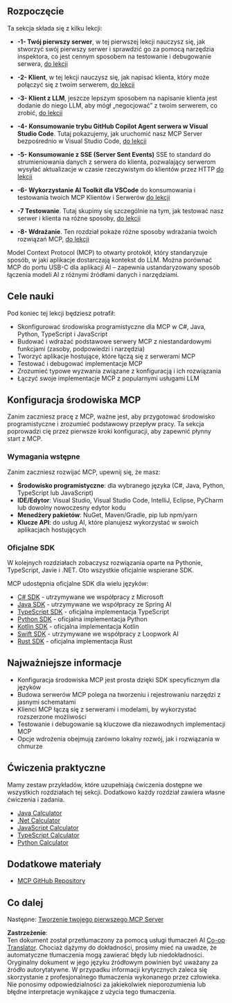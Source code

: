 <!--
CO_OP_TRANSLATOR_METADATA:
{
  "original_hash": "8fdd5786214b32ad33d8b5cf9012a0f7",
  "translation_date": "2025-05-16T14:55:24+00:00",
  "source_file": "03-GettingStarted/README.md",
  "language_code": "pl"
}
-->
## Rozpoczęcie  

Ta sekcja składa się z kilku lekcji:

- **-1- Twój pierwszy serwer**, w tej pierwszej lekcji nauczysz się, jak stworzyć swój pierwszy serwer i sprawdzić go za pomocą narzędzia inspektora, co jest cennym sposobem na testowanie i debugowanie serwera, [do lekcji](/03-GettingStarted/01-first-server/README.md)

- **-2- Klient**, w tej lekcji nauczysz się, jak napisać klienta, który może połączyć się z twoim serwerem, [do lekcji](/03-GettingStarted/02-client/README.md)

- **-3- Klient z LLM**, jeszcze lepszym sposobem na napisanie klienta jest dodanie do niego LLM, aby mógł „negocjować” z twoim serwerem, co zrobić, [do lekcji](/03-GettingStarted/03-llm-client/README.md)

- **-4- Konsumowanie trybu GitHub Copilot Agent serwera w Visual Studio Code**. Tutaj pokazujemy, jak uruchomić nasz MCP Server bezpośrednio w Visual Studio Code, [do lekcji](/03-GettingStarted/04-vscode/README.md)

- **-5- Konsumowanie z SSE (Server Sent Events)** SSE to standard do strumieniowania danych z serwera do klienta, pozwalający serwerom wysyłać aktualizacje w czasie rzeczywistym do klientów przez HTTP [do lekcji](/03-GettingStarted/05-sse-server/README.md)

- **-6- Wykorzystanie AI Toolkit dla VSCode** do konsumowania i testowania twoich MCP Klientów i Serwerów [do lekcji](/03-GettingStarted/06-aitk/README.md)

- **-7 Testowanie**. Tutaj skupimy się szczególnie na tym, jak testować nasz serwer i klienta na różne sposoby, [do lekcji](/03-GettingStarted/07-testing/README.md)

- **-8- Wdrażanie**. Ten rozdział pokaże różne sposoby wdrażania twoich rozwiązań MCP, [do lekcji](/03-GettingStarted/08-deployment/README.md)


Model Context Protocol (MCP) to otwarty protokół, który standaryzuje sposób, w jaki aplikacje dostarczają kontekst do LLM. Można porównać MCP do portu USB-C dla aplikacji AI – zapewnia ustandaryzowany sposób łączenia modeli AI z różnymi źródłami danych i narzędziami.

## Cele nauki

Pod koniec tej lekcji będziesz potrafił:

- Skonfigurować środowiska programistyczne dla MCP w C#, Java, Python, TypeScript i JavaScript
- Budować i wdrażać podstawowe serwery MCP z niestandardowymi funkcjami (zasoby, podpowiedzi i narzędzia)
- Tworzyć aplikacje hostujące, które łączą się z serwerami MCP
- Testować i debugować implementacje MCP
- Zrozumieć typowe wyzwania związane z konfiguracją i ich rozwiązania
- Łączyć swoje implementacje MCP z popularnymi usługami LLM

## Konfiguracja środowiska MCP

Zanim zaczniesz pracę z MCP, ważne jest, aby przygotować środowisko programistyczne i zrozumieć podstawowy przepływ pracy. Ta sekcja poprowadzi cię przez pierwsze kroki konfiguracji, aby zapewnić płynny start z MCP.

### Wymagania wstępne

Zanim zaczniesz rozwijać MCP, upewnij się, że masz:

- **Środowisko programistyczne**: dla wybranego języka (C#, Java, Python, TypeScript lub JavaScript)
- **IDE/Edytor**: Visual Studio, Visual Studio Code, IntelliJ, Eclipse, PyCharm lub dowolny nowoczesny edytor kodu
- **Menedżery pakietów**: NuGet, Maven/Gradle, pip lub npm/yarn
- **Klucze API**: do usług AI, które planujesz wykorzystać w swoich aplikacjach hostujących


### Oficjalne SDK

W kolejnych rozdziałach zobaczysz rozwiązania oparte na Pythonie, TypeScript, Javie i .NET. Oto wszystkie oficjalnie wspierane SDK.

MCP udostępnia oficjalne SDK dla wielu języków:
- [C# SDK](https://github.com/modelcontextprotocol/csharp-sdk) - utrzymywane we współpracy z Microsoft
- [Java SDK](https://github.com/modelcontextprotocol/java-sdk) - utrzymywane we współpracy ze Spring AI
- [TypeScript SDK](https://github.com/modelcontextprotocol/typescript-sdk) - oficjalna implementacja TypeScript
- [Python SDK](https://github.com/modelcontextprotocol/python-sdk) - oficjalna implementacja Python
- [Kotlin SDK](https://github.com/modelcontextprotocol/kotlin-sdk) - oficjalna implementacja Kotlin
- [Swift SDK](https://github.com/modelcontextprotocol/swift-sdk) - utrzymywane we współpracy z Loopwork AI
- [Rust SDK](https://github.com/modelcontextprotocol/rust-sdk) - oficjalna implementacja Rust

## Najważniejsze informacje

- Konfiguracja środowiska MCP jest prosta dzięki SDK specyficznym dla języków
- Budowa serwerów MCP polega na tworzeniu i rejestrowaniu narzędzi z jasnymi schematami
- Klienci MCP łączą się z serwerami i modelami, by wykorzystać rozszerzone możliwości
- Testowanie i debugowanie są kluczowe dla niezawodnych implementacji MCP
- Opcje wdrożenia obejmują zarówno lokalny rozwój, jak i rozwiązania w chmurze

## Ćwiczenia praktyczne

Mamy zestaw przykładów, które uzupełniają ćwiczenia dostępne we wszystkich rozdziałach tej sekcji. Dodatkowo każdy rozdział zawiera własne ćwiczenia i zadania.

- [Java Calculator](./samples/java/calculator/README.md)
- [.Net Calculator](../../../03-GettingStarted/samples/csharp)
- [JavaScript Calculator](./samples/javascript/README.md)
- [TypeScript Calculator](./samples/typescript/README.md)
- [Python Calculator](../../../03-GettingStarted/samples/python)

## Dodatkowe materiały

- [MCP GitHub Repository](https://github.com/microsoft/mcp-for-beginners)

## Co dalej

Następne: [Tworzenie twojego pierwszego MCP Server](/03-GettingStarted/01-first-server/README.md)

**Zastrzeżenie**:  
Ten dokument został przetłumaczony za pomocą usługi tłumaczeń AI [Co-op Translator](https://github.com/Azure/co-op-translator). Chociaż dążymy do dokładności, prosimy mieć na uwadze, że automatyczne tłumaczenia mogą zawierać błędy lub niedokładności. Oryginalny dokument w jego języku źródłowym powinien być uważany za źródło autorytatywne. W przypadku informacji krytycznych zaleca się skorzystanie z profesjonalnego tłumaczenia wykonanego przez człowieka. Nie ponosimy odpowiedzialności za jakiekolwiek nieporozumienia lub błędne interpretacje wynikające z użycia tego tłumaczenia.
